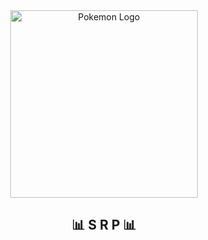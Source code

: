 <div id="header" align="center">
  <img src="https://github.com/AlekseyShashkov/OnePiece/assets/17510024/845309f0-e503-4f94-a846-125f5dba6780" height="300px" alt="Pokemon Logo"/>
</div>

<h2 align="center">📊 S R P 📊</h2>
